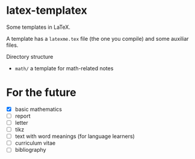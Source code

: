 # latex-templatex

Some templates in LaTeX.

A template has a `latexme.tex` file (the one you compile)
and some auxiliar files.


Directory structure

- `math/` a template for math-related notes

# For the future

- [x] basic mathematics
- [ ] report
- [ ] letter
- [ ] tikz
- [ ] text with word meanings (for language learners)
- [ ] curriculum vitae
- [ ] bibliography
